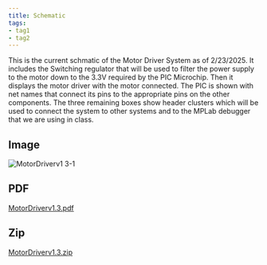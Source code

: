 ```yaml
---
title: Schematic
tags:
- tag1
- tag2
---
```

This is the current schmatic of the Motor Driver System as of 2/23/2025. It includes the Switching regulator that will be used to filter the power supply to the motor down to the 3.3V required by the PIC Microchip. Then it displays the motor driver with the motor connected. The PIC is shown with net names that connect its pins to the appropriate pins on the other components. The three remaining boxes show header clusters which will be used to connect the system to other systems and to the MPLab debugger that we are using in class.
## Image
![MotorDriverv1 3-1](https://github.com/user-attachments/assets/589a5c72-c257-46ae-9d3f-469f91f0609d)
## PDF
[MotorDriverv1.3.pdf](https://github.com/user-attachments/files/18937631/MotorDriverv1.3.pdf)
## Zip
[MotorDriverv1.3.zip](https://github.com/user-attachments/files/18937633/MotorDriverv1.3.zip)
